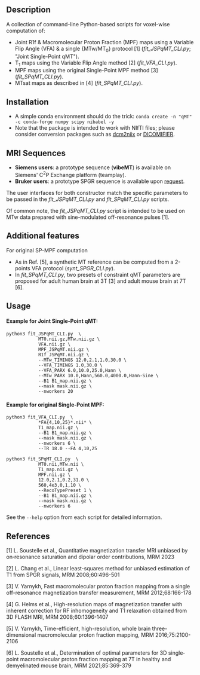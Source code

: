 Description
-----------
A collection of command-line Python-based scripts for voxel-wise computation of:
* Joint R1f & Macromolecular Proton Fraction (MPF) maps using a Variable Flip Angle (VFA) & a single {MTw/MT<sub>0</sub>} protocol [1] (*fit_JSPqMT_CLI.py*; "Joint Single-Point qMT").
* T<sub>1</sub> maps using the Variable Flip Angle method [2] (*fit_VFA_CLI.py*).
* MPF maps using the original Single-Point MPF method [3] (*fit_SPqMT_CLI.py*).
* MTsat maps as described in [4] (*fit_SPqMT_CLI.py*).

Installation
-----------
* A simple conda environment should do the trick: `conda create -n "qMT" -c conda-forge numpy scipy nibabel -y`
* Note that the package is intended to work with NIfTI files; please consider conversion packages such as [dcm2niix](https://github.com/rordenlab/dcm2niix) or [DICOMIFIER](https://github.com/lamyj/dicomifier).

MRI Sequences
-------------
* **Siemens users**: a prototype sequence (__vibeMT__) is available on Siemens' C<sup>2</sup>P Exchange platform (teamplay).
* **Bruker users**: a prototype SPGR sequence is available upon [request](https://crmbm.univ-amu.fr/resources/mt-prepared-spgr-sequence/).

The user interfaces for both constructor match the specific parameters to be passed in the *fit_JSPqMT_CLI.py* and *fit_SPqMT_CLI.py* scripts.

Of common note, the *fit_JSPqMT_CLI.py* script is intended to be used on MTw data prepared with sine-modulated off-resonance pulses [1].

Additional features
-------------------
For original SP-MPF computation
* As in Ref. [5], a synthetic MT reference can be computed from a 2-points VFA protocol (*synt_SPGR_CLI.py*).
* In *fit_SPqMT_CLI.py*, two presets of constraint qMT parameters are proposed for adult human brain at 3T [3] and adult mouse brain at 7T [6].

Usage
-----
#### Example for Joint Single-Point qMT:
```
python3 fit_JSPqMT_CLI.py  \
            MT0.nii.gz,MTw.nii.gz \
            VFA.nii.gz \
            MPF_JSPqMT.nii.gz \
            R1f_JSPqMT.nii.gz \
            --MTw_TIMINGS 12.0,2.1,1.0,30.0 \
            --VFA_TIMINGS 1.0,30.0 \
            --VFA_PARX 6.0,10.0,25.0,Hann \
            --MTw_PARX 10.0,Hann,560.0,4000.0,Hann-Sine \
            --B1 B1_map.nii.gz \
            --mask mask.nii.gz \
            --nworkers 20
```

#### Example for original Single-Point MPF:
```
python3 fit_VFA_CLI.py  \
            *FA{4,10,25}*.nii* \
            T1_map.nii.gz \
            --B1 B1_map.nii.gz \
            --mask mask.nii.gz \
            --nworkers 6 \
            --TR 18.0 --FA 4,10,25
          
python3 fit_SPqMT_CLI.py  \
            MT0.nii,MTw.nii \
            T1_map.nii.gz \
            MPF.nii.gz \
            12.0,2.1,0.2,31.0 \
            560,4e3,0,1,10 \
            --RecoTypePreset 1 \
            --B1 B1_map.nii.gz \
            --mask mask.nii.gz \
            --nworkers 6 
```
See the `--help` option from each script for detailed information.

References
----------
[1] L. Soustelle et al., Quantitative magnetization transfer MRI unbiased by on‐resonance saturation and dipolar order contributions, MRM 2023

[2] L. Chang et al., Linear least-squares method for unbiased estimation of T1 from SPGR signals, MRM 2008;60:496-501

[3] V. Yarnykh, Fast macromolecular proton fraction mapping from a single off-resonance magnetization transfer measurement, MRM 2012;68:166-178

[4] G. Helms et al., High-resolution maps of magnetization transfer with inherent correction for RF inhomogeneity and T1 relaxation obtained from 3D FLASH MRI, MRM 2008;60:1396-1407

[5] V. Yarnykh, Time-efficient, high-resolution, whole brain three-dimensional macromolecular proton fraction mapping, MRM 2016;75:2100-2106 

[6] L. Soustelle et al., Determination of optimal parameters for 3D single‐point macromolecular proton fraction mapping at 7T in healthy and demyelinated mouse brain, MRM 2021;85:369-379 

